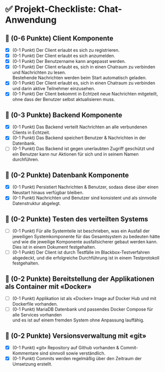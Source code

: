 # ✅ Projekt-Checkliste: Chat-Anwendung

## 📌 (0-6 Punkte) Client Komponente

- [x] (0-1 Punkt) Der Client erlaubt es sich zu registrieren.
- [x] (0-1 Punkt) Der Client erlaubt es sich anzumelden.
- [x] (0-1 Punkt) Der Benutzername kann angepasst werden.
- [x] (0-1 Punkt) Der Client erlaubt es, sich in einen Chatraum zu verbinden und Nachrichten zu lesen.  
       Bestehende Nachrichten werden beim Start automatisch geladen.
- [x] (0-1 Punkt) Der Client erlaubt es, sich in einen Chatraum zu verbinden und darin aktive Teilnehmer einzusehen.
- [x] (0-1 Punkt) Der Client bekommt in Echtzeit neue Nachrichten mitgeteilt, ohne dass der Benutzer selbst aktualisieren muss.

## 📌 (0-3 Punkte) Backend Komponente

- [x] (0-1 Punkt) Das Backend verteilt Nachrichten an alle verbundenen Clients in Echtzeit.
- [x] (0-1 Punkt) Das Backend speichert Benutzer & Nachrichten in der Datenbank.
- [ ] (0-1 Punkt) Das Backend ist gegen unerlaubten Zugriff geschützt und ein Benutzer kann nur Aktionen für sich und in seinem Namen durchführen.

## 📌 (0-2 Punkte) Datenbank Komponente

- [x] (0-1 Punkt) Persistiert Nachrichten & Benutzer, sodass diese über einen Neustart hinaus verfügbar bleiben.
- [x] (0-1 Punkt) Nachrichten und Benutzer sind konsistent und als sinnvolle Datenstruktur abgelegt.

## 📌 (0-2 Punkte) Testen des verteilten Systems

- [ ] (0-1 Punkt) Für alle Systemteile ist beschrieben, was ein Ausfall der jeweiligen Systemkomponente für das Gesamtsystem zu bedeuten hätte  
       und wie die jeweilige Komponente ausfallsicherer gebaut werden kann. Dies ist in einem Dokument festgehalten.
- [ ] (0-1 Punkt) Der Client ist durch Testfälle im Blackbox-Testverfahren abgedeckt, und die erfolgreiche Durchführung ist in einem Testprotokoll festgehalten.

## 📌 (0-2 Punkte) Bereitstellung der Applikationen als Container mit «Docker»

- [ ] (0-1 Punkt) Applikation ist als «Docker» Image auf Docker Hub und mit Dockerfile vorhanden.
- [ ] (0-1 Punkt) MariaDB Datenbank und passendes Docker Compose für alle Services vorhanden  
       und es ist auf einem fremden System ohne Anpassung lauffähig.

## 📌 (0-2 Punkte) Versionsverwaltung mit «git»

- [x] (0-1 Punkt) «git» Repository auf Github vorhanden & Commit-Kommentare sind sinnvoll sowie verständlich.
- [x] (0-1 Punkt) Commits werden regelmäßig über den Zeitraum der Umsetzung erstellt.
